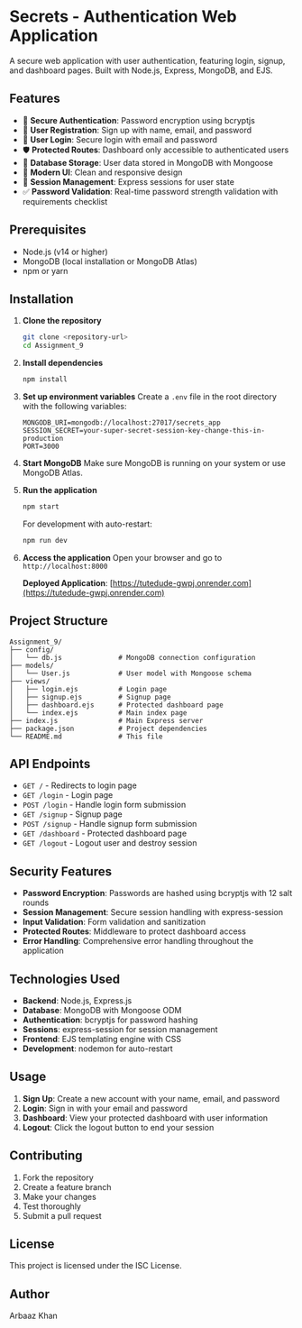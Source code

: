# Secrets - Authentication Web Application

A secure web application with user authentication, featuring login, signup, and dashboard pages. Built with Node.js, Express, MongoDB, and EJS.

## Features

- 🔐 **Secure Authentication**: Password encryption using bcryptjs
- 👤 **User Registration**: Sign up with name, email, and password
- 🔑 **User Login**: Secure login with email and password
- 🛡️ **Protected Routes**: Dashboard only accessible to authenticated users
- 💾 **Database Storage**: User data stored in MongoDB with Mongoose
- 🎨 **Modern UI**: Clean and responsive design
- 🔄 **Session Management**: Express sessions for user state
- ✅ **Password Validation**: Real-time password strength validation with requirements checklist

## Prerequisites

- Node.js (v14 or higher)
- MongoDB (local installation or MongoDB Atlas)
- npm or yarn

## Installation

1. **Clone the repository**
   ```bash
   git clone <repository-url>
   cd Assignment_9
   ```

2. **Install dependencies**
   ```bash
   npm install
   ```

3. **Set up environment variables**
   Create a `.env` file in the root directory with the following variables:
   ```env
   MONGODB_URI=mongodb://localhost:27017/secrets_app
   SESSION_SECRET=your-super-secret-session-key-change-this-in-production
   PORT=3000
   ```

4. **Start MongoDB**
   Make sure MongoDB is running on your system or use MongoDB Atlas.

5. **Run the application**
   ```bash
   npm start
   ```
   
   For development with auto-restart:
   ```bash
   npm run dev
   ```

6. **Access the application**
   Open your browser and go to `http://localhost:8000`
   
   **Deployed Application**: [https://tutedude-gwpj.onrender.com](https://tutedude-gwpj.onrender.com)

## Project Structure

```
Assignment_9/
├── config/
│   └── db.js              # MongoDB connection configuration
├── models/
│   └── User.js            # User model with Mongoose schema
├── views/
│   ├── login.ejs          # Login page
│   ├── signup.ejs         # Signup page
│   ├── dashboard.ejs      # Protected dashboard page
│   └── index.ejs          # Main index page
├── index.js               # Main Express server
├── package.json           # Project dependencies
└── README.md              # This file
```

## API Endpoints

- `GET /` - Redirects to login page
- `GET /login` - Login page
- `POST /login` - Handle login form submission
- `GET /signup` - Signup page
- `POST /signup` - Handle signup form submission
- `GET /dashboard` - Protected dashboard page
- `GET /logout` - Logout user and destroy session

## Security Features

- **Password Encryption**: Passwords are hashed using bcryptjs with 12 salt rounds
- **Session Management**: Secure session handling with express-session
- **Input Validation**: Form validation and sanitization
- **Protected Routes**: Middleware to protect dashboard access
- **Error Handling**: Comprehensive error handling throughout the application

## Technologies Used

- **Backend**: Node.js, Express.js
- **Database**: MongoDB with Mongoose ODM
- **Authentication**: bcryptjs for password hashing
- **Sessions**: express-session for session management
- **Frontend**: EJS templating engine with CSS
- **Development**: nodemon for auto-restart

## Usage

1. **Sign Up**: Create a new account with your name, email, and password
2. **Login**: Sign in with your email and password
3. **Dashboard**: View your protected dashboard with user information
4. **Logout**: Click the logout button to end your session

## Contributing

1. Fork the repository
2. Create a feature branch
3. Make your changes
4. Test thoroughly
5. Submit a pull request

## License

This project is licensed under the ISC License.

## Author

Arbaaz Khan 
